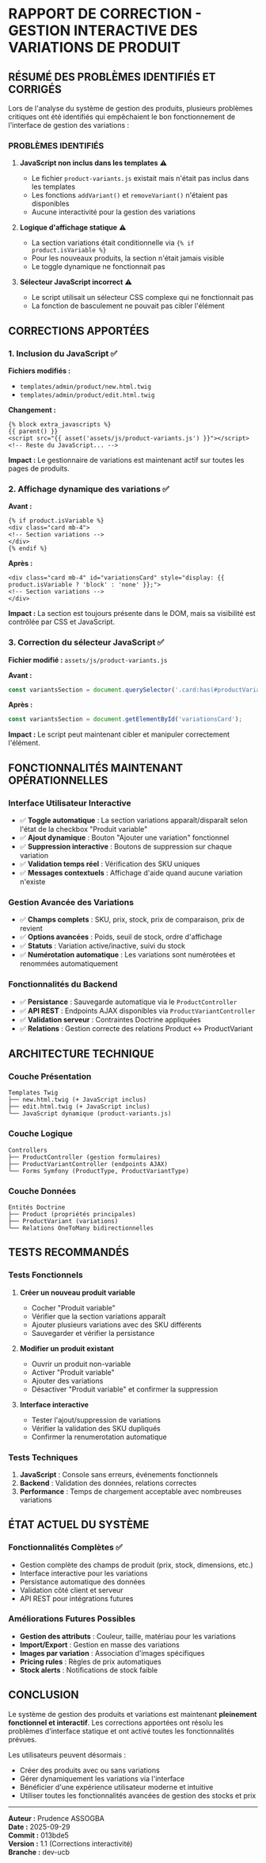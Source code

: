 # RAPPORT DE CORRECTION - GESTION INTERACTIVE DES VARIATIONS DE PRODUIT

## RÉSUMÉ DES PROBLÈMES IDENTIFIÉS ET CORRIGÉS

Lors de l'analyse du système de gestion des produits, plusieurs problèmes critiques ont été identifiés qui empêchaient le bon fonctionnement de l'interface de gestion des variations :

### PROBLÈMES IDENTIFIÉS

1. **JavaScript non inclus dans les templates** ⚠️
   - Le fichier `product-variants.js` existait mais n'était pas inclus dans les templates
   - Les fonctions `addVariant()` et `removeVariant()` n'étaient pas disponibles
   - Aucune interactivité pour la gestion des variations

2. **Logique d'affichage statique** ⚠️
   - La section variations était conditionnelle via `{% if product.isVariable %}`
   - Pour les nouveaux produits, la section n'était jamais visible
   - Le toggle dynamique ne fonctionnait pas

3. **Sélecteur JavaScript incorrect** ⚠️
   - Le script utilisait un sélecteur CSS complexe qui ne fonctionnait pas
   - La fonction de basculement ne pouvait pas cibler l'élément

## CORRECTIONS APPORTÉES

### 1. Inclusion du JavaScript ✅

**Fichiers modifiés :**
- `templates/admin/product/new.html.twig`
- `templates/admin/product/edit.html.twig`

**Changement :**
```twig
{% block extra_javascripts %}
{{ parent() }}
<script src="{{ asset('assets/js/product-variants.js') }}"></script>
<!-- Reste du JavaScript... -->
```

**Impact :** Le gestionnaire de variations est maintenant actif sur toutes les pages de produits.

### 2. Affichage dynamique des variations ✅

**Avant :**
```twig
{% if product.isVariable %}
<div class="card mb-4">
<!-- Section variations -->
</div>
{% endif %}
```

**Après :**
```twig
<div class="card mb-4" id="variationsCard" style="display: {{ product.isVariable ? 'block' : 'none' }};">
<!-- Section variations -->
</div>
```

**Impact :** La section est toujours présente dans le DOM, mais sa visibilité est contrôlée par CSS et JavaScript.

### 3. Correction du sélecteur JavaScript ✅

**Fichier modifié :** `assets/js/product-variants.js`

**Avant :**
```javascript
const variantsSection = document.querySelector('.card:has(#productVariants)');
```

**Après :**
```javascript
const variantsSection = document.getElementById('variationsCard');
```

**Impact :** Le script peut maintenant cibler et manipuler correctement l'élément.

## FONCTIONNALITÉS MAINTENANT OPÉRATIONNELLES

### Interface Utilisateur Interactive
- ✅ **Toggle automatique** : La section variations apparaît/disparaît selon l'état de la checkbox "Produit variable"
- ✅ **Ajout dynamique** : Bouton "Ajouter une variation" fonctionnel
- ✅ **Suppression interactive** : Boutons de suppression sur chaque variation
- ✅ **Validation temps réel** : Vérification des SKU uniques
- ✅ **Messages contextuels** : Affichage d'aide quand aucune variation n'existe

### Gestion Avancée des Variations
- ✅ **Champs complets** : SKU, prix, stock, prix de comparaison, prix de revient
- ✅ **Options avancées** : Poids, seuil de stock, ordre d'affichage
- ✅ **Statuts** : Variation active/inactive, suivi du stock
- ✅ **Numérotation automatique** : Les variations sont numérotées et renommées automatiquement

### Fonctionnalités du Backend
- ✅ **Persistance** : Sauvegarde automatique via le `ProductController`
- ✅ **API REST** : Endpoints AJAX disponibles via `ProductVariantController`
- ✅ **Validation serveur** : Contraintes Doctrine appliquées
- ✅ **Relations** : Gestion correcte des relations Product ↔ ProductVariant

## ARCHITECTURE TECHNIQUE

### Couche Présentation
```
Templates Twig
├── new.html.twig (+ JavaScript inclus)
├── edit.html.twig (+ JavaScript inclus)
└── JavaScript dynamique (product-variants.js)
```

### Couche Logique
```
Controllers
├── ProductController (gestion formulaires)
├── ProductVariantController (endpoints AJAX)
└── Forms Symfony (ProductType, ProductVariantType)
```

### Couche Données
```
Entités Doctrine
├── Product (propriétés principales)
├── ProductVariant (variations)
└── Relations OneToMany bidirectionnelles
```

## TESTS RECOMMANDÉS

### Tests Fonctionnels
1. **Créer un nouveau produit variable**
   - Cocher "Produit variable"
   - Vérifier que la section variations apparaît
   - Ajouter plusieurs variations avec des SKU différents
   - Sauvegarder et vérifier la persistance

2. **Modifier un produit existant**
   - Ouvrir un produit non-variable
   - Activer "Produit variable"
   - Ajouter des variations
   - Désactiver "Produit variable" et confirmer la suppression

3. **Interface interactive**
   - Tester l'ajout/suppression de variations
   - Vérifier la validation des SKU dupliqués
   - Confirmer la renumerotation automatique

### Tests Techniques
1. **JavaScript** : Console sans erreurs, événements fonctionnels
2. **Backend** : Validation des données, relations correctes
3. **Performance** : Temps de chargement acceptable avec nombreuses variations

## ÉTAT ACTUEL DU SYSTÈME

### Fonctionnalités Complètes ✅
- Gestion complète des champs de produit (prix, stock, dimensions, etc.)
- Interface interactive pour les variations
- Persistance automatique des données
- Validation côté client et serveur
- API REST pour intégrations futures

### Améliorations Futures Possibles
- **Gestion des attributs** : Couleur, taille, matériau pour les variations
- **Import/Export** : Gestion en masse des variations
- **Images par variation** : Association d'images spécifiques
- **Pricing rules** : Règles de prix automatiques
- **Stock alerts** : Notifications de stock faible

## CONCLUSION

Le système de gestion des produits et variations est maintenant **pleinement fonctionnel et interactif**. Les corrections apportées ont résolu les problèmes d'interface statique et ont activé toutes les fonctionnalités prévues.

Les utilisateurs peuvent désormais :
- Créer des produits avec ou sans variations
- Gérer dynamiquement les variations via l'interface
- Bénéficier d'une expérience utilisateur moderne et intuitive
- Utiliser toutes les fonctionnalités avancées de gestion des stocks et prix

---

**Auteur :** Prudence ASSOGBA  
**Date :** 2025-09-29  
**Commit :** 013bde5  
**Version :** 1.1 (Corrections interactivité)  
**Branche :** dev-ucb